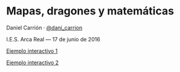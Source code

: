 # Mapas, dragones y matemáticas

Daniel Carrión · [@dani_carrion](http://twitter.com/dani_carrion)

I.E.S. Arca Real &#8212; 17 de junio de 2016



<!-- .slide: data-background="img/babylonian-worldmap.jpg" data-background-size="contain" -->


<!-- .slide: data-background="img/dragones.jpg" data-background-color="#ffffff" data-background-size="contain" -->


<!-- .slide: data-background="img/mapa-catastral.gif" data-background-size="contain" data-background-color="#ffffff" -->


<!-- .slide: data-background="img/cartografos-70s.jpg" data-background-size="contain" -->


<!-- .slide: data-background="img/google-maps.png" data-background-size="contain" -->


<!-- .slide: data-background="img/tube-map.gif" data-background-size="contain" data-background-color="#ffffff" -->


<!-- .slide: data-background="img/webmercator.jpg" data-background-size="contain" data-background-color="#ffffff" -->


<!-- .slide: data-background="img/peel.jpg" data-background-size="contain" -->


<!-- .slide: data-background="img/projections.png" data-background-size="contain" data-background-color="#ffffff" -->


<!-- .slide: data-background="img/web-mercator-formula.png" data-background-size="contain" data-background-color="#ffffff" -->


<!-- .slide: data-background="img/threepro.gif" data-background-size="contain" -->


<!-- .slide: data-background="img/flight.jpg" data-background-size="contain" -->


<!-- .slide: data-background="img/jon_snow1.jpg" data-background-size="contain" data-background-color="#ffffff" -->


<!-- .slide: data-background="img/jon_snow2.jpg" data-background-size="contain" -->


<!-- .slide: data-background="img/cholera.jpg" data-background-size="contain" data-background-color="#ffffff" -->


<!-- .slide: data-background="img/cartograma.jpg" data-background-size="contain" data-background-color="#ffffff" -->


<!-- .slide: data-background="img/choropleth.png" data-background-size="contain" -->


<!-- .slide: data-background="img/elecciones.jpg" data-background-size="contain" -->


[Ejemplo interactivo 1](https://cartodb.github.io/labs-gravity/)


<!-- .slide: data-background-image="img/huff.png" data-background-color="#ffffff" data-background-size="contain" -->


[Ejemplo interactivo 2](http://cartodb.github.io/champions-league-finals-2016/dashboard.html)


<!-- .slide: data-background="img/gracias.jpg" data-background-size="contain" data-background-color="#ffffff" -->
